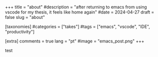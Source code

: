 +++
title = "about"
#description = "after returning to emacs from using vscode for my thesis, it feels like home again"
#date = 2024-04-27
draft = false
slug = "about"

[taxonomies]
#categories = ["takes"]
#tags = ["emacs", "vscode", "IDE", "productivity"]

[extra]
comments = true
lang = "pt"
#image = "emacs_post.png"
+++


test


